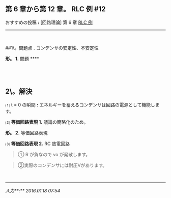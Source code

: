 ## **第 6 章から第 12 章。 RLC 例 #12**

おすすめの投稿 **:** [回路理論] 第 6 章 [RLC 例](https://jb243.github.io/pages/10023)

---

<br>

##1\。問題点 **.** コンデンサの安定性、不安定性

**形。 1.** 問題 ****

<br>

<br>

## **2\。解決**

⑴ t = 0 の瞬間 **:** エネルギーを蓄えるコンデンサは回路の電源として機能します。

⑵ **等価回路表現 1.** 議論の簡略化のため。

**形。 2.** 等価回路表現

⑶ **等価回路表現 2.** RC 放電回路

> ① R が負なので vo が発散します。

> ②実際のコンデンサには耐圧Vがあります。

<br>

---

_入力**:** 2016.01.18 07:54_
